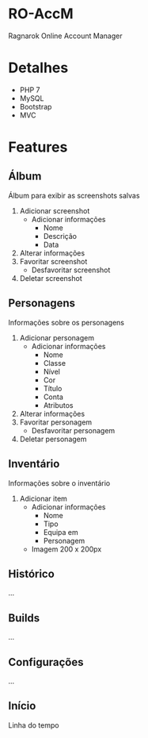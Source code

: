 # RO-AccM
Ragnarok Online Account Manager

# Detalhes
* PHP 7
* MySQL
* Bootstrap
* MVC

# Features

## Álbum

Álbum para exibir as screenshots salvas

1. Adicionar screenshot
   * Adicionar informações
      * Nome
      * Descrição
      * Data
1. Alterar informações
1. Favoritar screenshot
   * Desfavoritar screenshot
1. Deletar screenshot

## Personagens

Informações sobre os personagens

1. Adicionar personagem
   * Adicionar informações
      * Nome
      * Classe
      * Nível
      * Cor
      * Título
      * Conta
      * Atributos
1. Alterar informações
1. Favoritar personagem
   * Desfavoritar personagem
1. Deletar personagem

## Inventário

Informações sobre o inventário

1. Adicionar item
   * Adicionar informações
      * Nome
      * Tipo
      * Equipa em
      * Personagem
   * Imagem 200 x 200px

## Histórico

...

## Builds

...

## Configurações

...

## Início

Linha do tempo
